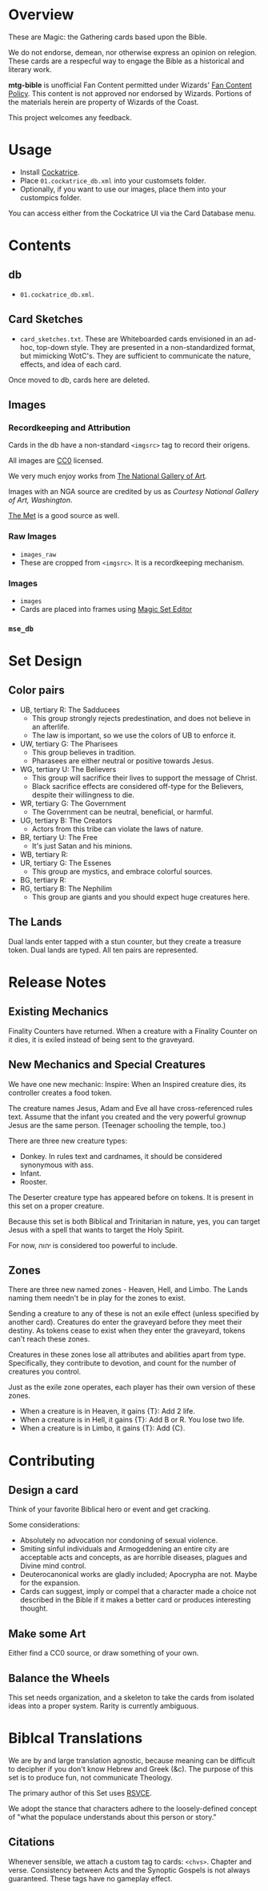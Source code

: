 # Overview
These are Magic: the Gathering cards based upon the Bible.

We do not endorse, demean, nor otherwise express an opinion on relegion. These cards are a respecful way to engage the Bible as a historical and literary work.

__mtg-bible__ is unofficial Fan Content permitted under Wizards' [Fan Content Policy](https://company.wizards.com/en/legal/fancontentpolicy). This content is not approved nor endorsed by Wizards. Portions of the materials herein are property of Wizards of the Coast.

This project welcomes any feedback.

# Usage
* Install [Cockatrice](https://cockatrice.github.io/).
* Place `01.cockatrice_db.xml` into your customsets folder.
* Optionally, if you want to use our images, place them into your custompics folder.

You can access either from the Cockatrice UI via the Card Database menu.
# Contents
## db 
* `01.cockatrice_db.xml`.
## Card Sketches
* `card_sketches.txt`.
These are Whiteboarded cards envisioned in an ad-hoc, top-down style. They are presented in a non-standardized format, but mimicking WotC's. They are sufficient to communicate the nature, effects, and idea of each card.

Once moved to db, cards here are deleted.

## Images
### Recordkeeping and Attribution
Cards in the db have a non-standard `<imgsrc>` tag to record their origens.

All images are [CC0](https://creativecommons.org/public-domain/cc0/) licensed.

We very much enjoy works from [The National Gallery of Art](https://www.nga.gov/collection/collection-search.html).

Images with an NGA source are credited by us as _Courtesy National Gallery of Art, Washington_.

[The Met](https://www.metmuseum.org/art/collection/search) is a good source as well.

### Raw Images
* `images_raw`
* These are cropped from `<imgsrc>`. It is a recordkeeping mechanism.
### Images
* `images`
* Cards are placed into frames using [Magic Set Editor](https://magicseteditor.boards.net/)
### `mse_db`
# Set Design
## Color pairs
* UB, tertiary R: The Sadducees
    * This group strongly rejects predestination, and does not believe in an afterlife.
    * The law is important, so we use the colors of UB to enforce it.
* UW, tertiary G: The Pharisees
    * This group believes in tradition.
    * Pharasees are either neutral or positive towards Jesus.
* WG, tertiary U: The Believers
    * This group will sacrifice their lives to support the message of Christ.
    * Black sacrifice effects are considered off-type for the Believers, despite their willingness to die.
* WR, tertiary G: The Government
    * The Government can be neutral, beneficial, or harmful.
* UG, tertiary B: The Creators
    * Actors from this tribe can violate the laws of nature.
* BR, tertiary U: The Free
    * It's just Satan and his minions.
* WB, tertiary R: 
* UR, tertiary G: The Essenes
    * This group are mystics, and embrace colorful sources.
* BG, tertiary R: 
* RG, tertiary B: The Nephilim
    * This group are giants and you should expect huge creatures here.
## The Lands
Dual lands enter tapped with a stun counter, but they create a treasure token. Dual lands are typed. All ten pairs are represented.
# Release Notes
## Existing Mechanics
Finality Counters have returned. When a creature with a Finality Counter on it dies, it is exiled instead of being sent to the graveyard.

## New Mechanics and Special Creatures
We have one new mechanic: Inspire: When an Inspired creature dies, its controller creates a food token.

The creature names Jesus, Adam and Eve all have cross-referenced rules text. Assume that the infant you created and the very powerful grownup Jesus are the same person. (Teenager schooling the temple, too.)

There are three new creature types:
* Donkey. In rules text and cardnames, it should be considered synonymous with ass.
* Infant.
* Rooster.

The Deserter creature type has appeared before on tokens. It is present in this set on a proper creature.

Because this set is both Biblical and Trinitarian in nature, yes, you can target Jesus with a spell that wants to target the Holy Spirit.

For now, יהוה is considered too powerful to include.

## Zones
There are three new named zones - Heaven, Hell, and Limbo. The Lands naming them needn't be in play for the zones to exist.

Sending a creature to any of these is not an exile effect (unless specified by another card). Creatures do enter the graveyard before they meet their destiny. As tokens cease to exist when they enter the graveyard, tokens can't reach these zones.

Creatures in these zones lose all attributes and abilities apart from type. Specifically, they contribute to devotion, and count for the number of creatures you control.

Just as the exile zone operates, each player has their own version of these zones.

* When a creature is in Heaven, it gains {T}: Add 2 life.
* When a creature is in Hell, it gains {T}: Add B or R. You lose two life.
* When a creature is in Limbo, it gains {T}: Add {C}.

# Contributing
## Design a card
Think of your favorite Biblical hero or event and get cracking.

Some considerations:
* Absolutely no advocation nor condoning of sexual violence.
* Smiting sinful individuals and Armogeddening an entire city are acceptable acts and concepts, as are horrible diseases, plagues and Divine mind control.
* Deuterocanonical works are gladly included; Apocrypha are not. Maybe for the expansion.
* Cards can suggest, imply or compel that a character made a choice not described in the Bible if it makes a better card or produces interesting thought.
## Make some Art
Either find a CC0 source, or draw something of your own.
## Balance the Wheels
This set needs organization, and a skeleton to take the cards from isolated ideas into a proper system. Rarity is currently ambiguous.

# Biblcal Translations
We are by and large translation agnostic, because meaning can be difficult to decipher if you don't know Hebrew and Greek (&c). The purpose of this set is to produce fun, not communicate Theology.

The primary author of this Set uses [RSVCE](https://www.biblegateway.com/versions/Revised-Standard-Version-Catholic-Edition-RSVCE-Bible/).

We adopt the stance that characters adhere to the loosely-defined concept of "what the populace understands about this person or story."
## Citations
Whenever sensible, we attach a custom tag to cards: `<chvs>`. Chapter and verse. Consistency between Acts and the Synoptic Gospels is not always guaranteed. These tags have no gameplay effect.